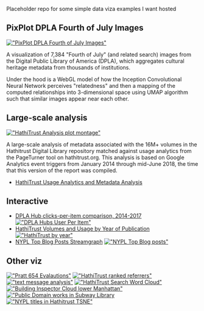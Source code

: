 Placeholder repo for some simple data viza examples I want hosted

## PixPlot DPLA Fourth of July Images

[!["PixPlot DPLA Fourth of July Images"](./images/pixplot_screencast_460.gif)](https://hadro.github.io/pix-plot-dpla/)

A visualization of 7,384 "Fourth of July" (and related search) images from the Digital Public Library of America (DPLA), which aggregates cultural heritage metadata from thousands of institutions.

Under the hood is a WebGL model of how the Inception Convolutional Neural Network perceives "relatedness" and then a mapping of the computed relationships into 3-dimensional space using UMAP algorithm such that similar images appear near each other.

## Large-scale analysis

[!["HathiTrust Analysis plot
montage"](./image/hathi_analysis_montage.jpg)](https://hadro.github.io/hathi_analysis/analysis.html)

A large-scale analysis of metadata associated with the 16M+ volumes in the Hathitrust Digital Library repository matched against usage analytics from the PageTurner tool on hathitrust.org. This analysis is based on Google Analytics event triggers from January 2014 through mid-June 2018, the time that this version of the report was compiled.

- [HathiTrust Usage Analytics and Metadata Analysis](https://hadro.github.io/hathi_analysis/analysis.html)

## Interactive

- [DPLA Hub clicks-per-item comparison, 2014-2017](https://hadro.github.io/data-analysis-and-viz-examples/dpla_hubs/half_year_dpla_hubs.html)
[!["DPLA Hubs User Per Item"](./images/dpla_hubs_use_per_item_six_months_700.gif)](https://hadro.github.io/data-analysis-and-viz-examples/dpla_hubs/half_year_dpla_hubs.html)
- [HathiTrust Volumes and Usage by Year of Publication](https://hadro.github.io/hathi_analysis/percentage_years.html)
[!["HathiTrust by year"](./images/hathi_by_year.png)](https://hadro.github.io/data-analysis-and-viz-examples/dpla_hubs/half_year_dpla_hubs.html)
- [NYPL Top Blog Posts Streamgraph](https://hadro.github.io/data-analysis-and-viz-examples/nypl_blogs/NYPL_blogs_streamgraph.html)
[!["NYPL Top Blog posts"](./images/nypl_blogs.png)](https://hadro.github.io/data-analysis-and-viz-examples/nypl_blogs/NYPL_blogs_streamgraph.html)

## Other viz

[!["Pratt 654 Evalautions"][evaluations]](./images/evaluations.png)
[!["HathiTrust ranked referrers"][hathi_referrers]](./images/hathitrust_referrers_bump_chart_solo.png)
[!["text message analysis"][text_messages]](./images/Josh_text_messages.jpg)
[!["HathiTrust Search Word Cloud"][hathi_cloud]](./images/hathi_search_queries.png)
[!["Building Inspector Cloud lower Manhattan"][building_inspector]](./images/streets_8-48.png)
[!["Public Domain works in Subway Library][subway_library]](./images/subway_library_public_domain.png)
[!["NYPL titles in Hathitrust TSNE"][nypl_in_hathi_tsne]](./images/nypl_in_hathi.png)


[evaluations]: ./images/evaluations_700.png "Pratt 654 Evaluations"
[hathi_cloud]: ./images/hathi_search_queries_700.png "HathiTrust Search Word Cloud"
[hathi_referrers]: ./images/hathitrust_referrers_bump_chart_solo_700.png "HathiTrust ranked referrers"
[text_messages]: ./images/Josh_text_messages_700.jpg "Text message analysis"
[nypl_in_hathi_tsne]: ./images/nypl_in_hathi_700.png "NYPL titles in HathiTrust TSNE"
[building_inspector]: ./images/streets_8-48_700.png "Buildling Inspector Cloud lower Manhattan"
[subway_library]: ./images/subway_library_public_domain_700.png "Public Domain works in Subway Library"
[dpla_use]: ./images/dpla_hubs_use_per_item_six_months_700.gif "DPLA Hubs User Per Item"
